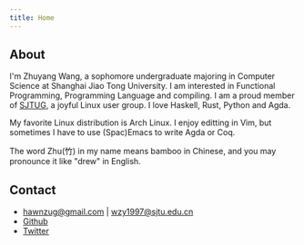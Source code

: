 ```yaml
---
title: Home
---
```


## About

I'm Zhuyang Wang, a sophomore undergraduate majoring in Computer Science at Shanghai Jiao Tong University.
I am interested in Functional Programming, Programming Language and compiling.
I am a proud member of [SJTUG](http://sjtug.org), a joyful Linux user group.
I love Haskell, Rust, Python and Agda.

My favorite Linux distribution is Arch Linux. I enjoy editting in Vim, but
sometimes I have to use (Spac)Emacs to write Agda or Coq.

The word Zhu(竹) in my name means bamboo in Chinese, and you may pronounce it like "drew" in English.

## Contact

- hawnzug@gmail.com | wzy1997@sjtu.edu.cn
- [Github](https://github.com/hawnzug)
- [Twitter](https://twitter.com/hawnzug)
